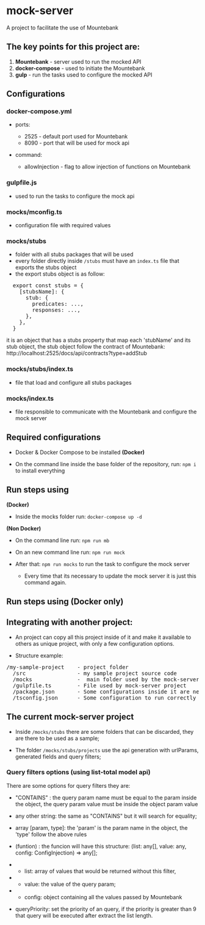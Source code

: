 # mock-server
A project to facilitate the use of Mountebank


## The key points for this project are:

1. **Mountebank** - server used to run the mocked API
2. **docker-compose** - used to initiate the Mountebank
3. **gulp** - run the tasks used to configure the mocked API

## Configurations

### docker-compose.yml
  - ports:
    - 2525 - default port used for Mountebank
    - 8090 - port that will be used for mock api

  - command:
    - allowInjection - flag to allow injection of functions on Mountebank

### gulpfile.js
  - used to run the tasks to configure the mock api

### mocks/mconfig.ts
  - configuration file with required values

### mocks/stubs
  - folder with all stubs packages that will be used
  - every folder directly inside `/stubs` must have an `index.ts` file that exports the stubs object
  - the export stubs object is as follow:
<pre>
  export const stubs = {
    [stubsName]: {
      stub: {
        predicates: ...,
        responses: ...,
      },
    },
  }
</pre>
  it is an object that has a stubs property that map each 'stubName' and its stub object, the stub object follow the contract of Mountebank: http://localhost:2525/docs/api/contracts?type=addStub

### mocks/stubs/index.ts
  - file that load and configure all stubs packages

### mocks/index.ts
  - file responsible to communicate with the Mountebank and configure the mock server

## Required configurations 

- Docker & Docker Compose to be installed **(Docker)**

-  On the command line inside the base folder of the repository, run: `npm i` to install everything
  
## Run steps using 

**(Docker)**
- Inside the mocks folder run: `docker-compose up -d`

**(Non Docker)**
- On the command line run: `npm run mb`

- On an new command line run: `npm run mock`

- After that: `npm run mocks` to run the task to configure the mock server

  - Every time that its necessary to update the mock server it is just this command again.


## Run steps using (Docker only)

## Integrating with another project:

- An project can copy all this project inside of it and make it available to others as unique project, with only a few configuration options.

- Structure example:

<pre>
/my-sample-project    - project folder
  /src                - my sample project source code
  /mocks              -  main folder used by the mock-server project.
  /gulpfile.ts        - File used by mock-server project
  /package.json       - Some configurations inside it are needed to start the mock-server project
  /tsconfig.json      - Some configuration to run correctly with Typescript
</pre>
## The current mock-server project

- Inside `/mocks/stubs` there are some folders that can be discarded, they are there to be used as a sample;

- The folder `/mocks/stubs/projects` use the api generation with urlParams, generated fields and query filters;


### Query filters options  (using list-total model api)
There are some options for query filters they are:

- "CONTAINS" : the query param name must be equal to the param inside the object,  the query param value must be inside the object param value

- any other string: the same as "CONTAINS" but it  will search for equality;

- array [param, type]: the 'param' is the param name in the object, the 'type' follow the above rules

- (funtion) : the funcion will have this structure:  (list: any[], value: any, config: ConfigInjection) => any[];
- - list: array of values that would be returned without this filter,
- - value: the value of the query param;
- - config: object containing all the values passed by Mountebank

- queryPriority: set the priority of an query, if the priority is greater than 9 that query will be executed after extract the list length.